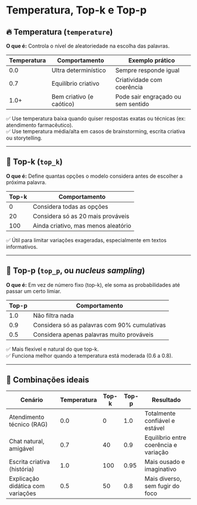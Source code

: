 # Temperatura, Top-k e Top-p

## 🔥 Temperatura (`temperature`)

**O que é:** Controla o nível de aleatoriedade na escolha das palavras.

| Temperatura | Comportamento            | Exemplo prático                    |
| ----------- | ------------------------ | ---------------------------------- |
| 0.0         | Ultra determinístico     | Sempre responde igual              |
| 0.7         | Equilíbrio criativo      | Criatividade com coerência         |
| 1.0+        | Bem criativo (e caótico) | Pode sair engraçado ou sem sentido |

✅ Use temperatura baixa quando quiser respostas exatas ou técnicas (ex: atendimento farmacêutico).  
✅ Use temperatura média/alta em casos de brainstorming, escrita criativa ou storytelling.

---

## 🧮 Top-k (`top_k`)

**O que é:** Define quantas opções o modelo considera antes de escolher a próxima palavra.

| Top-k | Comportamento                       |
| ----- | ----------------------------------- |
| 0     | Considera todas as opções           |
| 20    | Considera só as 20 mais prováveis   |
| 100   | Ainda criativo, mas menos aleatório |

✅ Útil para limitar variações exageradas, especialmente em textos informativos.

---

## 🎲 Top-p (`top_p`, ou _nucleus sampling_)

**O que é:** Em vez de número fixo (top-k), ele soma as probabilidades até passar um certo limiar.

| Top-p | Comportamento                                |
| ----- | -------------------------------------------- |
| 1.0   | Não filtra nada                              |
| 0.9   | Considera só as palavras com 90% cumulativas |
| 0.5   | Considera apenas palavras muito prováveis    |

✅ Mais flexível e natural do que top-k.  
✅ Funciona melhor quando a temperatura está moderada (0.6 a 0.8).

---

## 🧠 Combinações ideais

| Cenário                           | Temperatura | Top-k | Top-p | Resultado                             |
| --------------------------------- | ----------- | ----- | ----- | ------------------------------------- |
| Atendimento técnico (RAG)         | 0.0         | 0     | 1.0   | Totalmente confiável e estável        |
| Chat natural, amigável            | 0.7         | 40    | 0.9   | Equilíbrio entre coerência e variação |
| Escrita criativa (história)       | 1.0         | 100   | 0.95  | Mais ousado e imaginativo             |
| Explicação didática com variações | 0.5         | 50    | 0.8   | Mais diverso, sem fugir do foco       |
